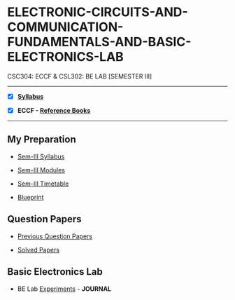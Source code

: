 # ELECTRONIC-CIRCUITS-AND-COMMUNICATION-FUNDAMENTALS-AND-BASIC-ELECTRONICS-LAB
 CSC304: ECCF & CSL302: BE LAB [SEMESTER III] 
 
 ---
 
 - [X] **[Syllabus](https://github.com/Amey-Thakur/ELECTRONIC-CIRCUITS-AND-COMMUNICATION-FUNDAMENTALS-AND-BASIC-ELECTRONICS-LAB/blob/main/SE-Comps_CBCGS_Syllabus.pdf)**
 
 - [X] **ECCF - [Reference Books](https://github.com/Amey-Thakur/ELECTRONIC-CIRCUITS-AND-COMMUNICATION-FUNDAMENTALS-AND-BASIC-ELECTRONICS-LAB/tree/main/Reference%20Books)**

---

## My Preparation
 
 - [Sem-III Syllabus](https://github.com/Amey-Thakur/ELECTRONIC-CIRCUITS-AND-COMMUNICATION-FUNDAMENTALS-AND-BASIC-ELECTRONICS-LAB/blob/main/My%20Preparation/Note_2019-09-26_13_54_38_159.png)
 
 - [Sem-III Modules](https://github.com/Amey-Thakur/ELECTRONIC-CIRCUITS-AND-COMMUNICATION-FUNDAMENTALS-AND-BASIC-ELECTRONICS-LAB/blob/main/My%20Preparation/Note_2019-09-26_14_10_59_854.png)
 
 - [Sem-III Timetable](https://github.com/Amey-Thakur/ELECTRONIC-CIRCUITS-AND-COMMUNICATION-FUNDAMENTALS-AND-BASIC-ELECTRONICS-LAB/blob/main/My%20Preparation/Note_2019-09-26_14_17_40_056.png)
 
 - [Blueprint](https://github.com/Amey-Thakur/ELECTRONIC-CIRCUITS-AND-COMMUNICATION-FUNDAMENTALS-AND-BASIC-ELECTRONICS-LAB/blob/main/Blueprint%20(ECCF).png)


## Question Papers
 
 - [Previous Question Papers](https://github.com/Amey-Thakur/ELECTRONIC-CIRCUITS-AND-COMMUNICATION-FUNDAMENTALS-AND-BASIC-ELECTRONICS-LAB/tree/main/Quesion%20Papers/Previous%20Quesion%20Papers)
 
 - [Solved Papers](https://github.com/Amey-Thakur/ELECTRONIC-CIRCUITS-AND-COMMUNICATION-FUNDAMENTALS-AND-BASIC-ELECTRONICS-LAB/tree/main/Quesion%20Papers/ECCF%20Solved%20Papers)


## Basic Electronics Lab
 - BE Lab [Experiments](https://github.com/Amey-Thakur/ELECTRONIC-CIRCUITS-AND-COMMUNICATION-FUNDAMENTALS-AND-BASIC-ELECTRONICS-LAB/blob/main/ECCF%20Experiments.pdf) - **JOURNAL**
